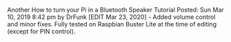 Another How to turn your Pi in a Bluetooth Speaker Tutorial
Posted: Sun Mar 10, 2019 8:42 pm
by DrFunk
[EDIT Mar 23, 2020] - Added volume control and minor fixes. Fully tested on Raspbian Buster Lite at the time of editing (except for PIN control).
